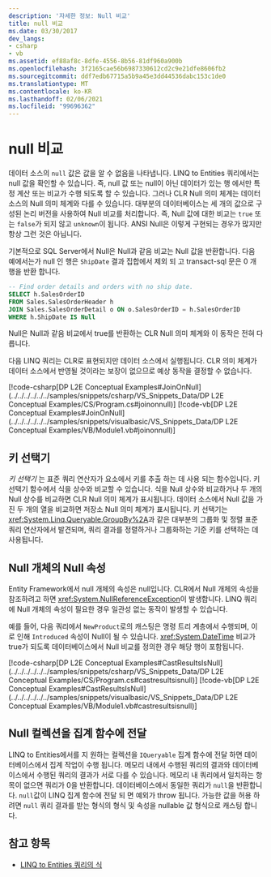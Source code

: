 ```yaml
---
description: '자세한 정보: Null 비교'
title: null 비교
ms.date: 03/30/2017
dev_langs:
- csharp
- vb
ms.assetid: ef88af8c-8dfe-4556-8b56-81df960a900b
ms.openlocfilehash: 3f2165cae56b6987330612cd2c9e21dfe8606fb2
ms.sourcegitcommit: ddf7edb67715a5b9a45e3dd44536dabc153c1de0
ms.translationtype: MT
ms.contentlocale: ko-KR
ms.lasthandoff: 02/06/2021
ms.locfileid: "99696362"
---
```

# <a name="null-comparisons"></a>null 비교

데이터 소스의 `null` 값은 값을 알 수 없음을 나타냅니다. LINQ to Entities 쿼리에서는 null 값을 확인할 수 있습니다. 즉, null 값 또는 null이 아닌 데이터가 있는 행 에서만 특정 계산 또는 비교가 수행 되도록 할 수 있습니다. 그러나 CLR Null 의미 체계는 데이터 소스의 Null 의미 체계와 다를 수 있습니다. 대부분의 데이터베이스는 세 개의 값으로 구성된 논리 버전을 사용하여 Null 비교를 처리합니다. 즉, Null 값에 대한 비교는 `true` 또는 `false`가 되지 않고 `unknown`이 됩니다. ANSI Null은 이렇게 구현되는 경우가 많지만 항상 그런 것은 아닙니다.  
  
 기본적으로 SQL Server에서 Null은 Null과 같음 비교는 Null 값을 반환합니다. 다음 예에서는가 null 인 행은 `ShipDate` 결과 집합에서 제외 되 고 transact-sql 문은 0 개 행을 반환 합니다.  
  
```sql  
-- Find order details and orders with no ship date.  
SELECT h.SalesOrderID  
FROM Sales.SalesOrderHeader h  
JOIN Sales.SalesOrderDetail o ON o.SalesOrderID = h.SalesOrderID  
WHERE h.ShipDate IS Null  
```  
  
 Null은 Null과 같음 비교에서 true를 반환하는 CLR Null 의미 체계와 이 동작은 전혀 다릅니다.  
  
 다음 LINQ 쿼리는 CLR로 표현되지만 데이터 소스에서 실행됩니다. CLR 의미 체계가 데이터 소스에서 반영될 것이라는 보장이 없으므로 예상 동작을 결정할 수 없습니다.  
  
 [!code-csharp[DP L2E Conceptual Examples#JoinOnNull](../../../../../../samples/snippets/csharp/VS_Snippets_Data/DP L2E Conceptual Examples/CS/Program.cs#joinonnull)]
 [!code-vb[DP L2E Conceptual Examples#JoinOnNull](../../../../../../samples/snippets/visualbasic/VS_Snippets_Data/DP L2E Conceptual Examples/VB/Module1.vb#joinonnull)]  
  
## <a name="key-selectors"></a>키 선택기  

 *키 선택기* 는 표준 쿼리 연산자가 요소에서 키를 추출 하는 데 사용 되는 함수입니다. 키 선택기 함수에서 식을 상수와 비교할 수 있습니다. 식을 Null 상수와 비교하거나 두 개의 Null 상수를 비교하면 CLR Null 의미 체계가 표시됩니다. 데이터 소스에서 Null 값을 가진 두 개의 열을 비교하면 저장소 Null 의미 체계가 표시됩니다. 키 선택기는 <xref:System.Linq.Queryable.GroupBy%2A>과 같은 대부분의 그룹화 및 정렬 표준 쿼리 연산자에서 발견되며, 쿼리 결과를 정렬하거나 그룹화하는 기준 키를 선택하는 데 사용됩니다.  
  
## <a name="null-property-on-a-null-object"></a>Null 개체의 Null 속성  

 Entity Framework에서 null 개체의 속성은 null입니다. CLR에서 Null 개체의 속성을 참조하려고 하면 <xref:System.NullReferenceException>이 발생합니다. LINQ 쿼리에 Null 개체의 속성이 필요한 경우 일관성 없는 동작이 발생할 수 있습니다.  
  
 예를 들어, 다음 쿼리에서 `NewProduct`로의 캐스팅은 명령 트리 계층에서 수행되며, 이로 인해 `Introduced` 속성이 Null이 될 수 있습니다. <xref:System.DateTime> 비교가 true가 되도록 데이터베이스에서 Null 비교를 정의한 경우 해당 행이 포함됩니다.  
  
 [!code-csharp[DP L2E Conceptual Examples#CastResultsIsNull](../../../../../../samples/snippets/csharp/VS_Snippets_Data/DP L2E Conceptual Examples/CS/Program.cs#castresultsisnull)]
 [!code-vb[DP L2E Conceptual Examples#CastResultsIsNull](../../../../../../samples/snippets/visualbasic/VS_Snippets_Data/DP L2E Conceptual Examples/VB/Module1.vb#castresultsisnull)]  
  
## <a name="passing-null-collections-to-aggregate-functions"></a>Null 컬렉션을 집계 함수에 전달  

 LINQ to Entities에서를 지 원하는 컬렉션을 `IQueryable` 집계 함수에 전달 하면 데이터베이스에서 집계 작업이 수행 됩니다. 메모리 내에서 수행된 쿼리의 결과와 데이터베이스에서 수행된 쿼리의 결과가 서로 다를 수 있습니다. 메모리 내 쿼리에서 일치하는 항목이 없으면 쿼리가 0을 반환합니다. 데이터베이스에서 동일한 쿼리가 `null`을 반환합니다. `null`값이 LINQ 집계 함수에 전달 되 면 예외가 throw 됩니다. 가능한 값을 허용 하려면 `null` 쿼리 결과를 받는 형식의 형식 및 속성을 nullable 값 형식으로 캐스팅 합니다.  
  
## <a name="see-also"></a>참고 항목

- [LINQ to Entities 쿼리의 식](expressions-in-linq-to-entities-queries.md)
